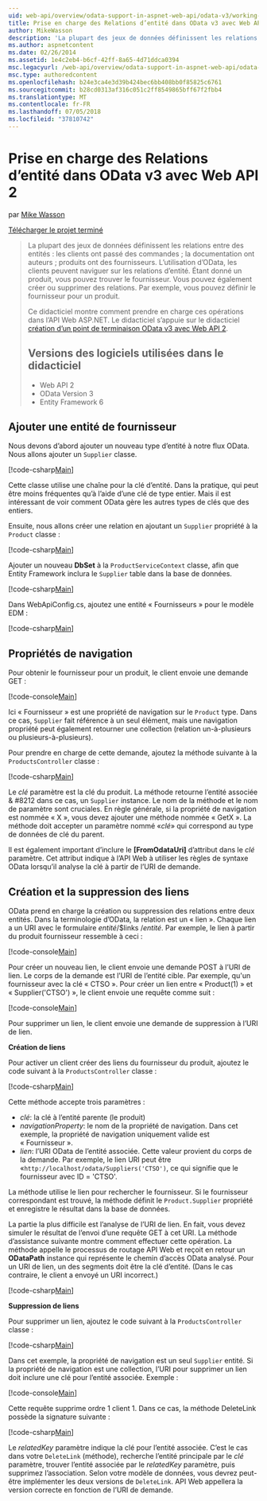 ```yaml
---
uid: web-api/overview/odata-support-in-aspnet-web-api/odata-v3/working-with-entity-relations
title: Prise en charge des Relations d’entité dans OData v3 avec Web API 2 | Microsoft Docs
author: MikeWasson
description: 'La plupart des jeux de données définissent les relations entre des entités : les clients ont passé des commandes ; la documentation ont auteurs ; produits ont des fournisseurs. L’utilisation d’OData, les clients peuvent les parcourir...'
ms.author: aspnetcontent
ms.date: 02/26/2014
ms.assetid: 1e4c2eb4-b6cf-42ff-8a65-4d71ddca0394
msc.legacyurl: /web-api/overview/odata-support-in-aspnet-web-api/odata-v3/working-with-entity-relations
msc.type: authoredcontent
ms.openlocfilehash: b24e3ca4e3d39b424bec6bb408bb0f85825c6761
ms.sourcegitcommit: b28cd0313af316c051c2ff8549865bff67f2fbb4
ms.translationtype: MT
ms.contentlocale: fr-FR
ms.lasthandoff: 07/05/2018
ms.locfileid: "37810742"
---
```

<a name="supporting-entity-relations-in-odata-v3-with-web-api-2"></a>Prise en charge des Relations d’entité dans OData v3 avec Web API 2
====================
par [Mike Wasson](https://github.com/MikeWasson)

[Télécharger le projet terminé](http://code.msdn.microsoft.com/ASPNET-Web-API-OData-cecdb524)

> La plupart des jeux de données définissent les relations entre des entités : les clients ont passé des commandes ; la documentation ont auteurs ; produits ont des fournisseurs. L’utilisation d’OData, les clients peuvent naviguer sur les relations d’entité. Étant donné un produit, vous pouvez trouver le fournisseur. Vous pouvez également créer ou supprimer des relations. Par exemple, vous pouvez définir le fournisseur pour un produit.
> 
> Ce didacticiel montre comment prendre en charge ces opérations dans l’API Web ASP.NET. Le didacticiel s’appuie sur le didacticiel [création d’un point de terminaison OData v3 avec Web API 2](creating-an-odata-endpoint.md).
> 
> ## <a name="software-versions-used-in-the-tutorial"></a>Versions des logiciels utilisées dans le didacticiel
> 
> 
> - Web API 2
> - OData Version 3
> - Entity Framework 6


## <a name="add-a-supplier-entity"></a>Ajouter une entité de fournisseur

Nous devons d’abord ajouter un nouveau type d’entité à notre flux OData. Nous allons ajouter un `Supplier` classe.

[!code-csharp[Main](working-with-entity-relations/samples/sample1.cs)]

Cette classe utilise une chaîne pour la clé d’entité. Dans la pratique, qui peut être moins fréquentes qu’à l’aide d’une clé de type entier. Mais il est intéressant de voir comment OData gère les autres types de clés que des entiers.

Ensuite, nous allons créer une relation en ajoutant un `Supplier` propriété à la `Product` classe :

[!code-csharp[Main](working-with-entity-relations/samples/sample2.cs)]

Ajouter un nouveau **DbSet** à la `ProductServiceContext` classe, afin que Entity Framework inclura le `Supplier` table dans la base de données.

[!code-csharp[Main](working-with-entity-relations/samples/sample3.cs?highlight=9)]

Dans WebApiConfig.cs, ajoutez une entité « Fournisseurs » pour le modèle EDM :

[!code-csharp[Main](working-with-entity-relations/samples/sample4.cs?highlight=4)]

## <a name="navigation-properties"></a>Propriétés de navigation

Pour obtenir le fournisseur pour un produit, le client envoie une demande GET :

[!code-console[Main](working-with-entity-relations/samples/sample5.cmd)]

Ici « Fournisseur » est une propriété de navigation sur le `Product` type. Dans ce cas, `Supplier` fait référence à un seul élément, mais une navigation propriété peut également retourner une collection (relation un-à-plusieurs ou plusieurs-à-plusieurs).

Pour prendre en charge de cette demande, ajoutez la méthode suivante à la `ProductsController` classe :

[!code-csharp[Main](working-with-entity-relations/samples/sample6.cs)]

Le *clé* paramètre est la clé du produit. La méthode retourne l’entité associée & #8212 dans ce cas, un `Supplier` instance. Le nom de la méthode et le nom de paramètre sont cruciales. En règle générale, si la propriété de navigation est nommée « X », vous devez ajouter une méthode nommée « GetX ». La méthode doit accepter un paramètre nommé «*clé*» qui correspond au type de données de clé du parent.

Il est également important d’inclure le **[FromOdataUri]** d’attribut dans le *clé* paramètre. Cet attribut indique à l’API Web à utiliser les règles de syntaxe OData lorsqu’il analyse la clé à partir de l’URI de demande.

## <a name="creating-and-deleting-links"></a>Création et la suppression des liens

OData prend en charge la création ou suppression des relations entre deux entités. Dans la terminologie d’OData, la relation est un « lien ». Chaque lien a un URI avec le formulaire *entité*/$links /*entité*. Par exemple, le lien à partir du produit fournisseur ressemble à ceci :

[!code-console[Main](working-with-entity-relations/samples/sample7.cmd)]

Pour créer un nouveau lien, le client envoie une demande POST à l’URI de lien. Le corps de la demande est l’URI de l’entité cible. Par exemple, qu'un fournisseur avec la clé « CTSO ». Pour créer un lien entre « Product(1) » et « Supplier('CTSO') », le client envoie une requête comme suit :

[!code-console[Main](working-with-entity-relations/samples/sample8.cmd)]

Pour supprimer un lien, le client envoie une demande de suppression à l’URI de lien.

**Création de liens**

Pour activer un client créer des liens du fournisseur du produit, ajoutez le code suivant à la `ProductsController` classe :

[!code-csharp[Main](working-with-entity-relations/samples/sample9.cs)]

Cette méthode accepte trois paramètres :

- *clé*: la clé à l’entité parente (le produit)
- *navigationProperty*: le nom de la propriété de navigation. Dans cet exemple, la propriété de navigation uniquement valide est « Fournisseur ».
- *lien*: l’URI OData de l’entité associée. Cette valeur provient du corps de la demande. Par exemple, le lien URI peut être «`http://localhost/odata/Suppliers('CTSO')`, ce qui signifie que le fournisseur avec ID = 'CTSO'.

La méthode utilise le lien pour rechercher le fournisseur. Si le fournisseur correspondant est trouvé, la méthode définit le `Product.Supplier` propriété et enregistre le résultat dans la base de données.

La partie la plus difficile est l’analyse de l’URI de lien. En fait, vous devez simuler le résultat de l’envoi d’une requête GET à cet URI. La méthode d’assistance suivante montre comment effectuer cette opération. La méthode appelle le processus de routage API Web et reçoit en retour un **ODataPath** instance qui représente le chemin d’accès OData analysé. Pour un URI de lien, un des segments doit être la clé d’entité. (Dans le cas contraire, le client a envoyé un URI incorrect.)

[!code-csharp[Main](working-with-entity-relations/samples/sample10.cs)]

**Suppression de liens**

Pour supprimer un lien, ajoutez le code suivant à la `ProductsController` classe :

[!code-csharp[Main](working-with-entity-relations/samples/sample11.cs)]

Dans cet exemple, la propriété de navigation est un seul `Supplier` entité. Si la propriété de navigation est une collection, l’URI pour supprimer un lien doit inclure une clé pour l’entité associée. Exemple :

[!code-console[Main](working-with-entity-relations/samples/sample12.cmd)]

Cette requête supprime ordre 1 client 1. Dans ce cas, la méthode DeleteLink possède la signature suivante :

[!code-csharp[Main](working-with-entity-relations/samples/sample13.cs)]

Le *relatedKey* paramètre indique la clé pour l’entité associée. C’est le cas dans votre `DeleteLink` (méthode), recherche l’entité principale par le *clé* paramètre, trouver l’entité associée par le *relatedKey* paramètre, puis supprimez l’association. Selon votre modèle de données, vous devrez peut-être implémenter les deux versions de `DeleteLink`. API Web appellera la version correcte en fonction de l’URI de demande.
